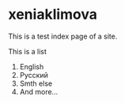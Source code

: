 xeniaklimova
==============


This is a test index page of a site.

This is a list

1. English
2. Русский
2. Smth else
2. And more...

